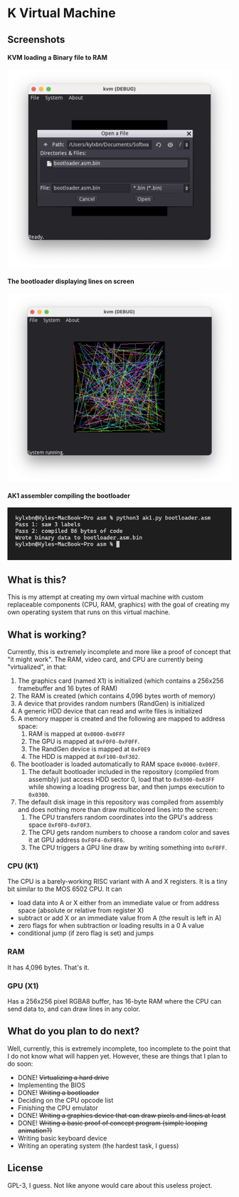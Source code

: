 # K Virtual Machine

## Screenshots

#### KVM loading a Binary file to RAM

![](doc/kvm.png)

#### The bootloader displaying lines on screen

![](doc/bootloader.png)

#### AK1 assembler compiling the bootloader

![](doc/asm.png)

## What is this?

This is my attempt at creating my own virtual machine with custom
replaceable components (CPU, RAM, graphics) with the goal of creating
my own operating system that runs on this virtual machine.

## What is working?

Currently, this is extremely incomplete and more like a proof of concept
that "it might work". The RAM, video card, and CPU are currently
being "virtualized", in that:

1. The graphics card (named X1) is initialized (which contains a 256x256 framebuffer and 16 bytes of RAM)
2. The RAM is created (which contains 4,096 bytes worth of memory)
3. A device that provides random numbers (RandGen) is initialized
4. A generic HDD device that can read and write files is initialized
5. A memory mapper is created and the following are mapped to address space:
    1. RAM is mapped at `0x0000-0x0FFF`
    2. The GPU is mapped at `0xF0F0-0xF0FF`.
    3. The RandGen device is mapped at `0xF0E9`
    4. The HDD is mapped at `0xF100-0xF302`.
6. The bootloader is loaded automatically to RAM space `0x0000-0x00FF`.
    1. The default bootloader included in the repository (compiled from assembly) just access HDD sector 0, load that to `0x0300-0x03FF` while showing a loading progress bar, and then jumps execution to `0x0300`.
7. The default disk image in this repository was compiled from assembly and does nothing more than draw multicolored lines into the screen:
    1. The CPU transfers random coordinates into the GPU's address space `0xF0F0-0xF0F3`.
    3. The CPU gets random numbers to choose a random color and saves it at GPU address `0xF0F4-0xF0F6`.
    5. The CPU triggers a GPU line draw by writing something into `0xF0FF`.

### CPU (K1)

The CPU is a barely-working RISC variant with A and X registers. It is a tiny bit similar to the MOS 6502 CPU. It can

* load data into A or X either from an immediate value or from address space (absolute or relative from register X)
* subtract or add X or an immediate value from A (the result is left in A)
* zero flags for when subtraction or loading results in a 0 A value
* conditional jump (if zero flag is set) and jumps

### RAM

It has 4,096 bytes. That's it.

### GPU (X1)

Has a 256x256 pixel RGBA8 buffer, has 16-byte RAM where the CPU can send data to, and can draw lines in any color.

## What do you plan to do next?

Well, currently, this is extremely incomplete, too incomplete to
the point that I do not know what will happen yet. However, these are
things that I plan to do soon:

* DONE! ~~Virtualizing a hard drive~~
* Implementing the BIOS
* DONE! ~~Writing a bootloader~~
* Deciding on the CPU opcode list
* Finishing the CPU emulator
* DONE! ~~Writing a graphics device that can draw pixels and lines at least~~
* DONE! ~~Writing a basic proof of concept program (simple looping animation?)~~
* Writing basic keyboard device
* Writing an operating system (the hardest task, I guess)

## License

GPL-3, I guess. Not like anyone would care about this useless project.
